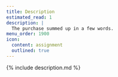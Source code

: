 ```yaml
---
title: Description
estimated_read: 1
description: |
  The purchase summed up in a few words.
menu_order: 1900
icon:
  content: assignment
  outlined: true
---
```


{% include description.md %}
